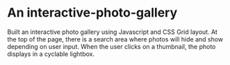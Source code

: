 # An interactive-photo-gallery
Built an interactive photo gallery using Javascript and CSS Grid layout. At the top of the page, there is a search area where photos will hide and show depending on user input. When the user clicks on a thumbnail, the photo displays in a cyclable lightbox.
